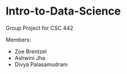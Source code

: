 # Intro-to-Data-Science
Group Project for CSC 442

Members:
* Zoe Brentzel
* Ashwini Jha
* Divya Palasamudram
